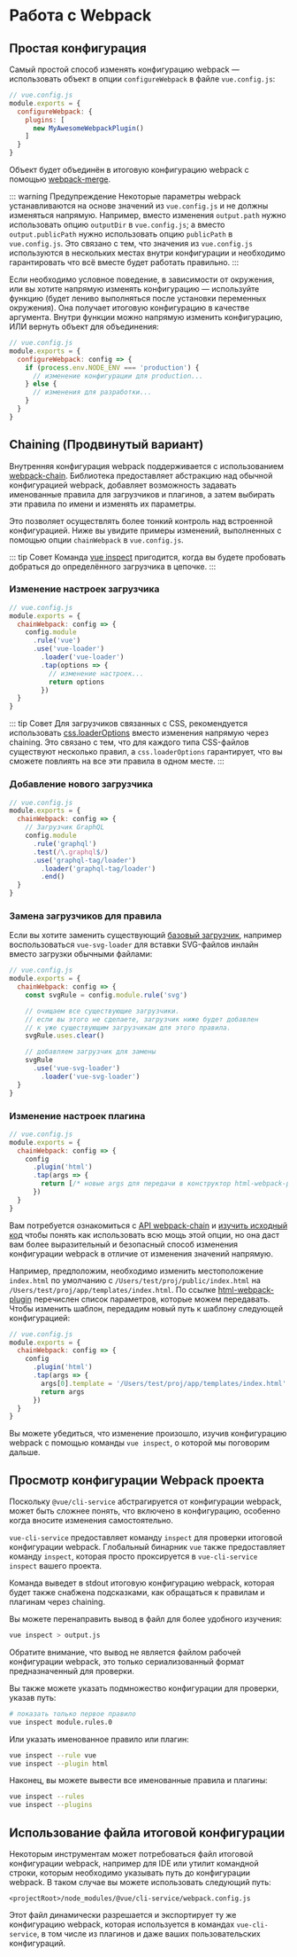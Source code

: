 # Работа с Webpack

## Простая конфигурация

Самый простой способ изменять конфигурацию webpack — использовать объект в опции `configureWebpack` в файле `vue.config.js`:

``` js
// vue.config.js
module.exports = {
  configureWebpack: {
    plugins: [
      new MyAwesomeWebpackPlugin()
    ]
  }
}
```

Объект будет объединён в итоговую конфигурацию webpack с помощью [webpack-merge](https://github.com/survivejs/webpack-merge).

::: warning Предупреждение
Некоторые параметры webpack устанавливаются на основе значений из `vue.config.js` и не должны изменяться напрямую. Например, вместо изменения `output.path` нужно использовать опцию `outputDir` в `vue.config.js`; а вместо `output.publicPath` нужно использовать опцию `publicPath` в `vue.config.js`. Это связано с тем, что значения из `vue.config.js` используются в нескольких местах внутри конфигурации и необходимо гарантировать что всё вместе будет работать правильно.
:::

Если необходимо условное поведение, в зависимости от окружения, или вы хотите напрямую изменять конфигурацию — используйте функцию (будет лениво выполняться после установки переменных окружения). Она получает итоговую конфигурацию в качестве аргумента. Внутри функции можно напрямую изменить конфигурацию, ИЛИ вернуть объект для объединения:

``` js
// vue.config.js
module.exports = {
  configureWebpack: config => {
    if (process.env.NODE_ENV === 'production') {
      // изменение конфигурации для production...
    } else {
      // изменения для разработки...
    }
  }
}
```

## Chaining (Продвинутый вариант)

Внутренняя конфигурация webpack поддерживается с использованием [webpack-chain](https://github.com/mozilla-neutrino/webpack-chain). Библиотека предоставляет абстракцию над обычной конфигурацией webpack, добавляет возможность задавать именованные правила для загрузчиков и плагинов, а затем выбирать эти правила по имени и изменять их параметры.

Это позволяет осуществлять более тонкий контроль над встроенной конфигурацией. Ниже вы увидите примеры изменений, выполненных с помощью опции `chainWebpack` в `vue.config.js`.

::: tip Совет
Команда [vue inspect](#inspecting-the-project-s-webpack-config) пригодится, когда вы будете пробовать добраться до определённого загрузчика в цепочке.
:::

### Изменение настроек загрузчика

``` js
// vue.config.js
module.exports = {
  chainWebpack: config => {
    config.module
      .rule('vue')
      .use('vue-loader')
        .loader('vue-loader')
        .tap(options => {
          // изменение настроек...
          return options
        })
  }
}
```

::: tip Совет
Для загрузчиков связанных с CSS, рекомендуется использовать [css.loaderOptions](../config/#css-loaderoptions) вместо изменения напрямую через chaining. Это связано с тем, что для каждого типа CSS-файлов существуют несколько правил, а `css.loaderOptions` гарантирует, что вы сможете повлиять на все эти правила в одном месте.
:::

### Добавление нового загрузчика

``` js
// vue.config.js
module.exports = {
  chainWebpack: config => {
    // Загрузчик GraphQL
    config.module
      .rule('graphql')
      .test(/\.graphql$/)
      .use('graphql-tag/loader')
        .loader('graphql-tag/loader')
        .end()
  }
}
```

### Замена загрузчиков для правила

Если вы хотите заменить существующий [базовый загрузчик](https://github.com/vuejs/vue-cli/tree/dev/packages/%40vue/cli-service/lib/config/base.js), например воспользоваться `vue-svg-loader` для вставки SVG-файлов инлайн вместо загрузки обычными файлами:

``` js
// vue.config.js
module.exports = {
  chainWebpack: config => {
    const svgRule = config.module.rule('svg')

    // очищаем все существующие загрузчики.
    // если вы этого не сделаете, загрузчик ниже будет добавлен
    // к уже существующим загрузчикам для этого правила.
    svgRule.uses.clear()

    // добавляем загрузчик для замены
    svgRule
      .use('vue-svg-loader')
        .loader('vue-svg-loader')
  }
}
```

### Изменение настроек плагина

``` js
// vue.config.js
module.exports = {
  chainWebpack: config => {
    config
      .plugin('html')
      .tap(args => {
        return [/* новые args для передачи в конструктор html-webpack-plugin */]
      })
  }
}
```

Вам потребуется ознакомиться с [API webpack-chain](https://github.com/mozilla-neutrino/webpack-chain#getting-started) и [изучить исходный код](https://github.com/vuejs/vue-cli/tree/dev/packages/%40vue/cli-service/lib/config) чтобы понять как использовать всю мощь этой опции, но она даст вам более выразительный и безопасный способ изменения конфигурации webpack в отличие от изменения значений напрямую.

Например, предположим, необходимо изменить местоположение `index.html` по умолчанию с `/Users/test/proj/public/index.html` на `/Users/test/proj/app/templates/index.html`. По ссылке [html-webpack-plugin](https://github.com/jantimon/html-webpack-plugin#options) перечислен список параметров, которые можем передавать. Чтобы изменить шаблон, передадим новый путь к шаблону следующей конфигурацией:

``` js
// vue.config.js
module.exports = {
  chainWebpack: config => {
    config
      .plugin('html')
      .tap(args => {
        args[0].template = '/Users/test/proj/app/templates/index.html'
        return args
      })
  }
}
```

Вы можете убедиться, что изменение произошло, изучив конфигурацию webpack с помощью команды `vue inspect`, о которой мы поговорим дальше.

## Просмотр конфигурации Webpack проекта

Поскольку `@vue/cli-service` абстрагируется от конфигурации webpack, может быть сложнее понять, что включено в конфигурацию, особенно когда вносите изменения самостоятельно.

`vue-cli-service` предоставляет команду `inspect` для проверки итоговой конфигурации webpack. Глобальный бинарник `vue` также предоставляет команду `inspect`, которая просто проксируется в `vue-cli-service inspect` вашего проекта.

Команда выведет в stdout итоговую конфигурацию webpack, которая будет также снабжена подсказками, как обращаться к правилам и плагинам через chaining.

Вы можете перенаправить вывод в файл для более удобного изучения:

``` bash
vue inspect > output.js
```

Обратите внимание, что вывод не является файлом рабочей конфигурации webpack, это только сериализованный формат предназначенный для проверки.

Вы также можете указать подмножество конфигурации для проверки, указав путь:

``` bash
# показать только первое правило
vue inspect module.rules.0
```

Или указать именованное правило или плагин:

``` bash
vue inspect --rule vue
vue inspect --plugin html
```

Наконец, вы можете вывести все именованные правила и плагины:

``` bash
vue inspect --rules
vue inspect --plugins
```

## Использование файла итоговой конфигурации

Некоторым инструментам может потребоваться файл итоговой конфигурации webpack, например для IDE или утилит командной строки, которым необходимо указывать путь до конфигурации webpack. В таком случае вы можете использовать следующий путь:

```
<projectRoot>/node_modules/@vue/cli-service/webpack.config.js
```

Этот файл динамически разрешается и экспортирует ту же конфигурацию webpack, которая используется в командах `vue-cli-service`, в том числе из плагинов и даже ваших пользовательских конфигураций.
